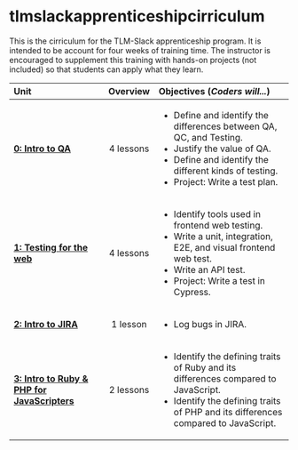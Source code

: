 # tlmslackapprenticeshipcirriculum

This is the cirriculum for the TLM-Slack apprenticeship program. It is intended to be account for four weeks of training time. The instructor is encouraged to supplement this training with hands-on projects (not included) so that students can apply what they learn.

| Unit | Overview | Objectives (*Coders will...*)| 
|:--------|:---:|:---------|
| [**0: Intro to QA**](units/unit0) | 4 lessons| <ul><li>Define and identify the differences between QA, QC, and Testing.</li><li>Justify the value of QA.</li><li>Define and identify the different kinds of testing.</li><li>Project: Write a test plan.</li></ul>|
| [**1: Testing for the web**](units/unit1) | 4 lessons| <ul><li>Identify tools used in frontend web testing.</li><li>Write a unit, integration, E2E, and visual frontend web test.</li><li>Write an API test.</li><li>Project: Write a test in Cypress.</li></ul>|
| [**2: Intro to JIRA**](units/unit2) | 1 lesson| <ul><li>Log bugs in JIRA.</li></ul>|
| [**3: Intro to Ruby & PHP for JavaScripters**](units/unit3) | 2 lessons| <ul><li>Identify the defining traits of Ruby and its differences compared to JavaScript.</li><li>Identify the defining traits of PHP and its differences compared to JavaScript.</li></ul>|
